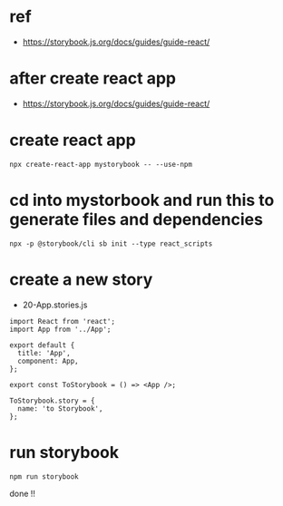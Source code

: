 # ref
- https://storybook.js.org/docs/guides/guide-react/

# after create react app
- https://storybook.js.org/docs/guides/guide-react/

# create react app
```
npx create-react-app mystorybook -- --use-npm
```

# cd into mystorbook and run this to generate files and dependencies
```
npx -p @storybook/cli sb init --type react_scripts
```

# create a new story

- 20-App.stories.js
```
import React from 'react';
import App from '../App';

export default {
  title: 'App',
  component: App,
};

export const ToStorybook = () => <App />;

ToStorybook.story = {
  name: 'to Storybook',
};

```
# run storybook
```
npm run storybook
```

done !!
